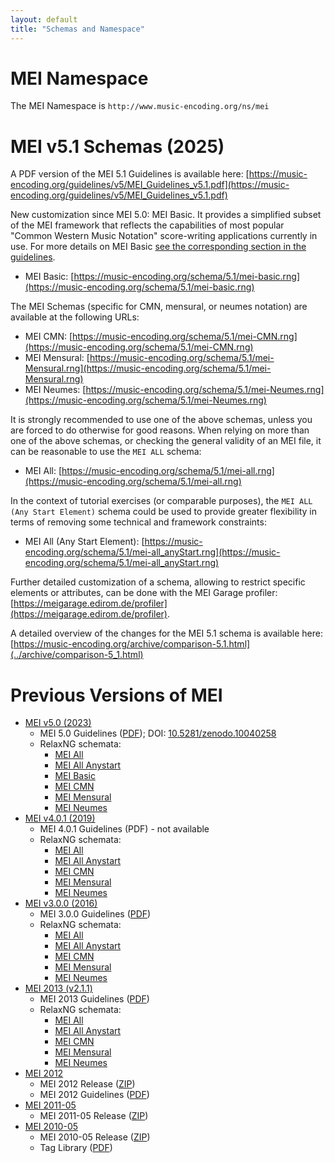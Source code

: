 ```yaml
---
layout: default
title: "Schemas and Namespace"
---
```

# MEI Namespace

The MEI Namespace is `http://www.music-encoding.org/ns/mei`

# MEI v5.1 Schemas (2025)

A PDF version of the MEI 5.1 Guidelines is available here: [https://music-encoding.org/guidelines/v5/MEI_Guidelines_v5.1.pdf](https://music-encoding.org/guidelines/v5/MEI_Guidelines_v5.1.pdf)

New customization since MEI 5.0: MEI Basic. It provides a simplified subset of the MEI framework that reflects the capabilities of most popular "Common Western Music Notation" score-writing applications currently in use. For more details on MEI Basic [see the corresponding section in the guidelines](https://music-encoding.org/guidelines/v5/content/introduction.html#meiBasic).

- MEI Basic: [https://music-encoding.org/schema/5.1/mei-basic.rng](https://music-encoding.org/schema/5.1/mei-basic.rng)
  
The MEI Schemas (specific for CMN, mensural, or neumes notation) are available at the following URLs:

- MEI CMN: [https://music-encoding.org/schema/5.1/mei-CMN.rng](https://music-encoding.org/schema/5.1/mei-CMN.rng)
- MEI Mensural: [https://music-encoding.org/schema/5.1/mei-Mensural.rng](https://music-encoding.org/schema/5.1/mei-Mensural.rng)
- MEI Neumes: [https://music-encoding.org/schema/5.1/mei-Neumes.rng](https://music-encoding.org/schema/5.1/mei-Neumes.rng)

It is strongly recommended to use one of the above schemas, unless you are forced to do otherwise for good reasons. When relying on more than one of the above schemas, or checking the general validity of an MEI file, it can be reasonable to use the `MEI ALL` schema: 

- MEI All: [https://music-encoding.org/schema/5.1/mei-all.rng](https://music-encoding.org/schema/5.1/mei-all.rng)

In the context of tutorial exercises (or comparable purposes), the `MEI ALL (Any Start Element)` schema could be used to provide greater flexibility in terms of removing some technical and framework constraints:

- MEI All (Any Start Element): [https://music-encoding.org/schema/5.1/mei-all_anyStart.rng](https://music-encoding.org/schema/5.1/mei-all_anyStart.rng)

Further detailed customization of a schema, allowing to restrict specific elements or attributes, can be done with the MEI Garage profiler: [https://meigarage.edirom.de/profiler](https://meigarage.edirom.de/profiler).

A detailed overview of the changes for the MEI 5.1 schema is available here: [https://music-encoding.org/archive/comparison-5.1.html](../archive/comparison-5_1.html)


# Previous Versions of MEI

- [MEI v5.0 (2023)](https://github.com/music-encoding/music-encoding/releases/tag/v5.0)
  - MEI 5.0 Guidelines ([PDF](https://zenodo.org/records/10040258)); DOI: [10.5281/zenodo.10040258]( https://doi.org/10.5281/zenodo.10040258)
  - RelaxNG schemata:
    - [MEI All](https://music-encoding.org/schema/5.0/mei-all.rng)
    - [MEI All Anystart](https://music-encoding.org/schema/5.0/mei-all_anyStart.rng)
    - [MEI Basic](https://music-encoding.org/schema/5.0/mei-basic.rng)
    - [MEI CMN](https://music-encoding.org/schema/5.0/mei-CMN.rng)
    - [MEI Mensural](https://music-encoding.org/schema/5.0/mei-Mensural.rng)
    - [MEI Neumes](https://music-encoding.org/schema/5.0/mei-Neumes.rng)
- [MEI v4.0.1 (2019)](https://github.com/music-encoding/music-encoding/releases/tag/v4.0.1)
  - MEI 4.0.1 Guidelines (PDF) - not available
  - RelaxNG schemata:
    - [MEI All](https://music-encoding.org/schema/4.0.1/mei-all.rng)
    - [MEI All Anystart](https://music-encoding.org/schema/4.0.1/mei-all_anyStart.rng)
    - [MEI CMN](https://music-encoding.org/schema/4.0.1/mei-CMN.rng)
    - [MEI Mensural](https://music-encoding.org/schema/4.0.1/mei-Mensural.rng)
    - [MEI Neumes](https://music-encoding.org/schema/4.0.1/mei-Neumes.rng)
- [MEI v3.0.0 (2016)](https://github.com/music-encoding/music-encoding/releases/tag/v3.0.0)
  - MEI 3.0.0 Guidelines ([PDF](https://github.com/music-encoding/music-encoding/releases/download/v3.0.0/MEI_Guidelines_v3.0.0.pdf))
  - RelaxNG schemata:
    - [MEI All](https://music-encoding.org/schema/3.0.0/mei-all.rng)
    - [MEI All Anystart](https://music-encoding.org/schema/3.0.0/mei-all_anyStart.rng)
    - [MEI CMN](https://music-encoding.org/schema/3.0.0/mei-CMN.rng)
    - [MEI Mensural](https://music-encoding.org/schema/3.0.0/mei-Mensural.rng)
    - [MEI Neumes](https://music-encoding.org/schema/3.0.0/mei-Neumes.rng)
- [MEI 2013 (v2.1.1)](https://github.com/music-encoding/music-encoding/releases/tag/MEI2013_v2.1.1)
  - MEI 2013 Guidelines ([PDF](https://github.com/music-encoding/music-encoding/releases/download/MEI2013_v2.1.1/MEI_Guidelines_2013_v2.1.1.pdf))
  - RelaxNG schemata:
    - [MEI All](https://music-encoding.org/schema/2.1.1/mei-all.rng)
    - [MEI All Anystart](https://music-encoding.org/schema/2.1.1/mei-all_anyStart.rng)
    - [MEI CMN](https://music-encoding.org/schema/2.1.1/mei-CMN.rng)
    - [MEI Mensural](https://music-encoding.org/schema/2.1.1/mei-Mensural.rng)
    - [MEI Neumes](https://music-encoding.org/schema/2.1.1/mei-Neumes.rng)
- [MEI 2012](https://github.com/music-encoding/music-encoding/releases/tag/MEI2012_v2.0.0)
  - MEI 2012 Release ([ZIP](https://github.com/music-encoding/music-encoding/archive/MEI2012_v2.0.0.zip))
  - MEI 2012 Guidelines ([PDF](https://music-encoding.org/downloads/MEI_Guidelines_2012_v2.0.0.pdf))
- [MEI 2011-05](https://github.com/music-encoding/music-encoding/releases/tag/MEI_release_2011-05)
  - MEI 2011-05 Release ([ZIP](https://github.com/music-encoding/music-encoding/archive/MEI_release_2011-05.zip))
- [MEI 2010-05](https://github.com/music-encoding/music-encoding/releases/tag/MEI_release_2010-05)
  - MEI 2010-05 Release ([ZIP](https://github.com/music-encoding/music-encoding/archive/MEI_release_2010-05.zip))
  - Tag Library ([PDF](https://music-encoding.org/downloads/MEI_TagLibrary_2010-05.pdf))
